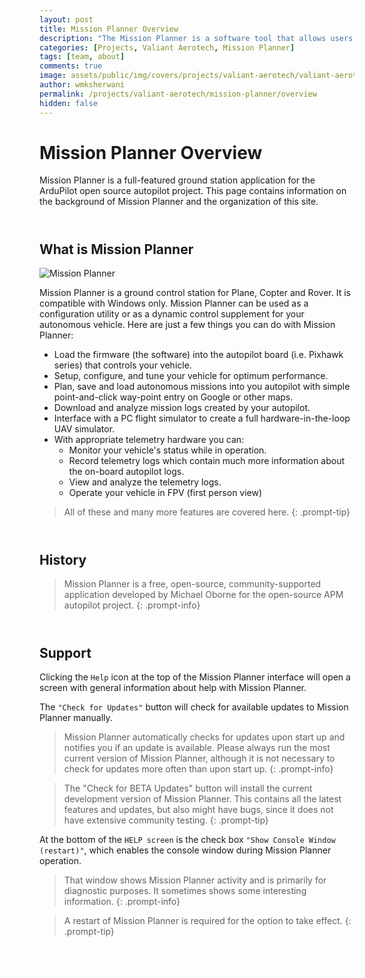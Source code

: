 ```yaml
---
layout: post
title: Mission Planner Overview
description: "The Mission Planner is a software tool that allows users to plan and execute missions for the Valiant Aerotech UAVs."
categories: [Projects, Valiant Aerotech, Mission Planner]
tags: [team, about]
comments: true
image: assets/public/img/covers/projects/valiant-aerotech/valiant-aerotech-cover.png
author: wmksherwani
permalink: /projects/valiant-aerotech/mission-planner/overview
hidden: false
---
```


# Mission Planner Overview

Mission Planner is a full-featured ground station application for the
ArduPilot open source autopilot project. This page contains information
on the background of Mission Planner and the organization of this site.

<svg height="1" width="120%" style="margin-left: -10%; margin-right: 0; margin-top: 5%; margin-bottom: 0; display: block;"><line x1="0" y1="0" x2="100%" y2="0" style="stroke:rgb(255,255,255);stroke-width:2"/></svg> <!-- White Line -->

## What is Mission Planner
![Mission Planner](https://ardupilot.org/planner/_images/mission_planner_flight_data.jpg)

Mission Planner is a ground control station for Plane, Copter and Rover.
It is compatible with Windows only. Mission Planner can be used as a
configuration utility or as a dynamic control supplement for your
autonomous vehicle. Here are just a few things you can do with Mission
Planner:

-  Load the firmware (the software) into the autopilot board (i.e. Pixhawk series) that controls your vehicle.
-  Setup, configure, and tune your vehicle for optimum performance.
-  Plan, save and load autonomous missions into you autopilot with simple point-and-click way-point entry on Google or other maps.
-  Download and analyze mission logs created by your autopilot.
-  Interface with a PC flight simulator to create a full hardware-in-the-loop UAV simulator.
-  With appropriate telemetry hardware you can:
   -  Monitor your vehicle's status while in operation.
   -  Record telemetry logs which contain much more information about the on-board autopilot logs.
   -  View and analyze the telemetry logs.
   -  Operate your vehicle in FPV (first person view)

> All of these and many more features are covered here.
{: .prompt-tip}

<svg height="1" width="120%" style="margin-left: -10%; margin-right: 0; margin-top: 5%; margin-bottom: 0; display: block;"><line x1="0" y1="0" x2="100%" y2="0" style="stroke:rgb(255,255,255);stroke-width:2"/></svg> <!-- White Line -->

## History
> Mission Planner is a free, open-source, community-supported application developed by Michael Oborne for the open-source APM autopilot project.
{: .prompt-info}

<svg height="1" width="120%" style="margin-left: -10%; margin-right: 0; margin-top: 5%; margin-bottom: 0; display: block;"><line x1="0" y1="0" x2="100%" y2="0" style="stroke:rgb(255,255,255);stroke-width:2"/></svg> <!-- White Line -->

## Support
Clicking the `Help` icon at the top of the Mission Planner interface will open a screen with general information about help with Mission Planner.

The `"Check for Updates"` button will check for available updates to Mission Planner manually.

> Mission Planner automatically checks for updates upon start up and notifies you if an update is available. Please always run the most current version of Mission Planner, although it is not necessary to check for updates more often than upon start up.
{: .prompt-info} 

> The "Check for BETA Updates" button will install the current development version of Mission Planner. This contains all the latest features and updates, but also might have bugs, since it does not have extensive community testing.
{: .prompt-tip}

At the bottom of the `HELP screen` is the check box `"Show Console Window (restart)"`, which enables the console window during Mission Planner operation.

> That window shows Mission Planner activity and is primarily for diagnostic purposes. It sometimes shows some interesting information.
{: .prompt-info}

> A restart of Mission Planner is required for the option to take effect.
{: .prompt-tip}

<svg height="1" width="120%" style="margin-left: -10%; margin-right: 0; margin-top: 5%; margin-bottom: 0; display: block;"><line x1="0" y1="0" x2="100%" y2="0" style="stroke:rgb(255,255,255);stroke-width:2"/></svg> <!-- White Line -->
<svg height="1" width="120%" style="margin-left: -10%; margin-right: 0; margin-top: 5%; margin-bottom: 0; display: block;"><line x1="0" y1="0" x2="100%" y2="0" style="stroke:rgb(255,255,255);stroke-width:2"/></svg> <!-- White Line -->

